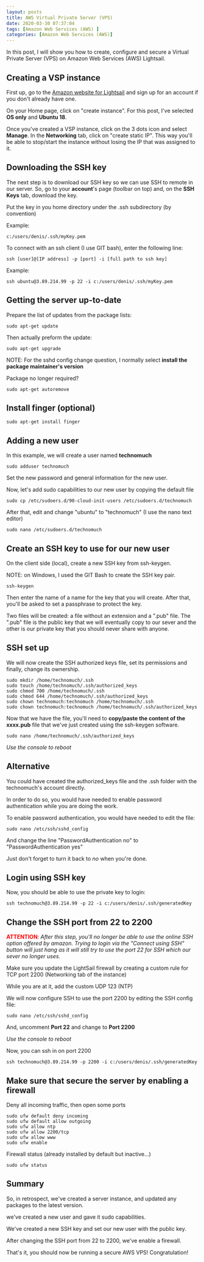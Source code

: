 ```yaml
---
layout: posts
title: AWS Virtual Private Server (VPS)
date: 2020-03-30 07:37:04
tags: [Amazon Web Services (AWS) ]
categories: [Amazon Web Services (AWS)]
---
```


In this post, I will show you how to create, configure and secure a Virtual Private Server (VPS) on Amazon Web Services (AWS) Lightsail.

## Creating a VSP instance

First up, go to the [Amazon website for Lightsail](https://lightsail.aws.amazon.com) and sign up for an account if you don't already have one.

On your Home page, click on "create instance".  For this post, I've selected __OS only__ and __Ubuntu 18__.

Once you've created a VSP instance, click on the 3 dots icon and select __Manage__.  In the __Networking__ tab, click on "create static IP". This way you'll be able to stop/start the instance without losing the IP that was assigned to it.

## Downloading the SSH key

The next step is to download our SSH key so we can use SSH to remote in our server.  So, go to your __account__'s page (toolbar on top) and, on the __SSH Keys__ tab, download the key.

Put the key in you home directory under the .ssh subdirectory (by convention)

Example:

``` batch
c:/users/denis/.ssh/myKey.pem
```

To connect with an ssh client (I use GIT bash), enter the following line:

``` batch
ssh [user]@[IP address] -p [port] -i [full path to ssh key]
```

Example:

``` batch
ssh ubuntu@3.89.214.99 -p 22 -i c:/users/denis/.ssh/myKey.pem
```

## Getting the server up-to-date

Prepare the list of updates from the package lists:

``` shell
sudo apt-get update
```

Then actually preform the update:

``` shell
sudo apt-get upgrade
```

NOTE: For the sshd config change question, I normally select __install the package maintainer's version__

Package no longer required?

``` shell
sudo apt-get autoremove
```

## Install finger (optional)

``` shell
sudo apt-get install finger
```

## Adding a new user

In this example, we will create a user named __technomuch__

``` shell
sudo adduser technomuch
```

Set the new password and general information for the new user.

Now, let's add sudo capabilities to our new user by copying the default file

``` shell
sudo cp /etc/sudoers.d/90-cloud-init-users /etc/sudoers.d/technomuch
```

After that,  edit and change "ubuntu" to "technomuch" (I use the nano text editor)

``` shell
sudo nano /etc/sudoers.d/technomuch
```

## Create an SSH key to use for our new user

On the client side (local), create a new SSH key from ssh-keygen.

NOTE: on Windows, I used the GIT Bash to create the SSH key pair.

``` batch
ssh-keygen
```

Then enter the name of a name for the key that you will create.  After that, you'll be asked to set a passphrase to protect the key.

Two files will be created: a file without an extension and a ".pub" file.  The ".pub" file is the public key that we will eventually copy to our sever and the other is our private key that you should never share with anyone.

## SSH set up

We will now create the SSH authorized keys file, set its permissions and finally, change its ownership.

``` shell
sudo mkdir /home/technomuch/.ssh
sudo touch /home/technomuch/.ssh/authorized_keys
sudo chmod 700 /home/technomuch/.ssh
sudo chmod 644 /home/technomuch/.ssh/authorized_keys
sudo chown technomuch:technomuch /home/technomuch/.ssh
sudo chown technomuch:technomuch /home/technomuch/.ssh/authorized_keys
```

Now that we have the file, you'll need to __copy/paste the content of the xxxx.pub__ file that we've just created using the ssh-keygen software.

``` shell
sudo nano /home/technomuch/.ssh/authorized_keys
```

_Use the console to reboot_

## Alternative

You could have created the authorized_keys file and the .ssh folder with the technomuch's account directly.

In order to do so, you would have needed to enable password authentication while you are doing the work.

To enable password authentication, you would have needed to edit the file:

``` shell
sudo nano /etc/ssh/sshd_config
```

And change the line "PasswordAuthentication no" to "PasswordAuthentication yes"

Just don't forget to turn it back to _no_ when you're done.

## Login using SSH key

Now, you should be able to use the private key to login:

``` batch
ssh technomuch@3.89.214.99 -p 22 -i c:/users/denis/.ssh/generatedKey
```

## Change the SSH port from 22 to 2200

<span style="color:red">__ATTENTION__</span>: _After this step, you'll no longer be able to use the online SSH option offered by amazon.  Trying to login via the "Connect using SSH" button will just hang as it will still try to use the port 22 for SSH which our sever no longer uses._

Make sure you update the LightSail firewall by creating a custom rule for TCP port 2200 (Networking tab of the instance)

While you are at it, add the custom UDP 123 (NTP)

We will now configure SSH to use the port 2200 by editing the SSH config file:

``` shell
sudo nano /etc/ssh/sshd_config
```

And, uncomment __Port 22__ and change to __Port 2200__

_Use the console to reboot_

Now, you can ssh in on port 2200

``` batch
ssh technomuch@3.89.214.99 -p 2200 -i c:/users/denis/.ssh/generatedKey
```


## Make sure that secure the server by enabling a firewall

Deny all incoming traffic, then open some ports

``` shell
sudo ufw default deny incoming
sudo ufw default allow outgoing
sudo ufw allow ntp
sudo ufw allow 2200/tcp
sudo ufw allow www
sudo ufw enable
```

Firewall status (already installed by default but inactive...)

``` shell
sudo ufw status
```

## Summary

So, in retrospect, we've created a server instance, and updated any packages to the latest version.

we've created a new user and gave it sudo capabilities.

We've created a new SSH key and set our new user with the public key.

After changing the SSH port from 22 to 2200, we've enable a firewall.

That's it, you should now be running a secure AWS VPS!  Congratulation!

